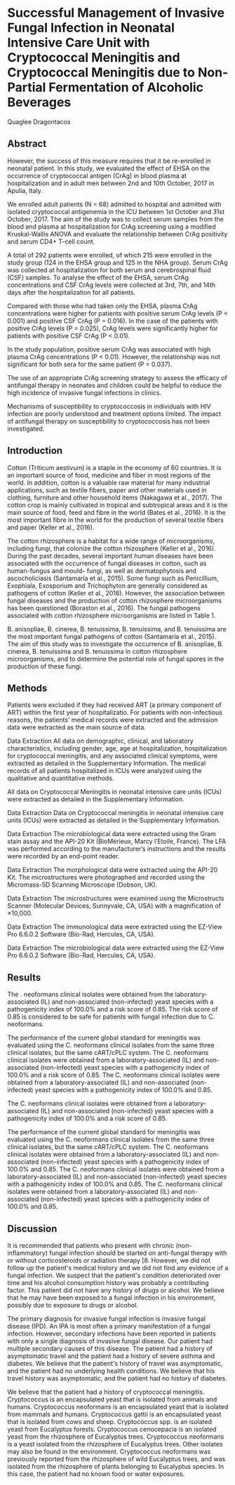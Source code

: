 # Successful Management of Invasive Fungal Infection in Neonatal Intensive Care Unit with Cryptococcal Meningitis and Cryptococcal Meningitis due to Non-Partial Fermentation of Alcoholic Beverages
Quaglee Dragontacos


## Abstract
However, the success of this measure requires that it be re-enrolled in neonatal patient. In this study, we evaluated the effect of EHSA on the occurrence of cryptococcal antigen (CrAg) in blood plasma at hospitalization and in adult men between 2nd and 10th October, 2017 in Apulia, Italy.

We enrolled adult patients (N = 68) admitted to hospital and admitted with isolated cryptococcal antigenemia in the ICU between 1st October and 31st October, 2017. The aim of the study was to collect serum samples from the blood and plasma at hospitalization for CrAg screening using a modified Kruskal-Wallis ANOVA and evaluate the relationship between CrAg positivity and serum CD4+ T-cell count.

A total of 292 patients were enrolled, of which 215 were enrolled in the study group (124 in the EHSA group and 125 in the NHA group). Serum CrAg was collected at hospitalization for both serum and cerebrospinal fluid (CSF) samples. To analyse the effect of the EHSA, serum CrAg concentrations and CSF CrAg levels were collected at 3rd, 7th, and 14th days after the hospitalization for all patients.

Compared with those who had taken only the EHSA, plasma CrAg concentrations were higher for patients with positive serum CrAg levels (P < 0.001) and positive CSF CrAg (P = 0.016). In the case of the patients with positive CrAg levels (P = 0.025), CrAg levels were significantly higher for patients with positive CSF CrAg (P < 0.01).

In the study population, positive serum CrAg was associated with high plasma CrAg concentrations (P < 0.01). However, the relationship was not significant for both sera for the same patient (P = 0.037).

The use of an appropriate CrAg screening strategy to assess the efficacy of antifungal therapy in neonates and children could be helpful to reduce the high incidence of invasive fungal infections in clinics.

Mechanisms of susceptibility to cryptococcosis in individuals with HIV infection are poorly understood and treatment options limited. The impact of antifungal therapy on susceptibility to cryptococcosis has not been investigated.


## Introduction
Cotton (Triticum aestivum) is a staple in the economy of 60 countries. It is an important source of food, medicine and fiber in most regions of the world. In addition, cotton is a valuable raw material for many industrial applications, such as textile fibers, paper and other materials used in clothing, furniture and other household items (Nakagawa et al., 2017). The cotton crop is mainly cultivated in tropical and subtropical areas and it is the main source of food, feed and fibre in the world (Bates et al., 2016). It is the most important fibre in the world for the production of several textile fibers and paper (Keller et al., 2016).

The cotton rhizosphere is a habitat for a wide range of microorganisms, including fungi, that colonize the cotton rhizosphere (Keller et al., 2016). During the past decades, several important human diseases have been associated with the occurrence of fungal diseases in cotton, such as human-fungus and mould- fungi, as well as dermatophytosis and ascocholiciasis (Santamaría et al., 2015). Some fungi such as Penicillium, Exophiala, Exosporium and Trichophyton are generally considered as pathogens of cotton (Keller et al., 2016). However, the association between fungal diseases and the production of cotton rhizosphere microorganisms has been questioned (Boraston et al., 2016). The fungal pathogens associated with cotton rhizosphere microorganisms are listed in Table 1.

B. anisopliae, B. cinerea, B. tenuissima, B. tenuissima, and B. tenuissima are the most important fungal pathogens of cotton (Santamaría et al., 2015). The aim of this study was to investigate the occurrence of B. anisopliae, B. cinerea, B. tenuissima and B. tenuissima in cotton rhizosphere microorganisms, and to determine the potential role of fungal spores in the production of these fungi.


## Methods
Patients were excluded if they had received ART (a primary component of ART) within the first year of hospitalizatio. For patients with non-infectious reasons, the patients’ medical records were extracted and the admission data were extracted as the main source of data.

Data Extraction
All data on demographic, clinical, and laboratory characteristics, including gender, age, age at hospitalization, hospitalization for cryptococcal meningitis, and any associated clinical symptoms, were extracted as detailed in the Supplementary Information. The medical records of all patients hospitalized in ICUs were analyzed using the qualitative and quantitative methods.

All data on Cryptococcal Meningitis in neonatal intensive care units (ICUs) were extracted as detailed in the Supplementary Information.

Data Extraction
Data on Cryptococcal meningitis in neonatal intensive care units (ICUs) were extracted as detailed in the Supplementary Information.

Data Extraction
The microbiological data were extracted using the Gram stain assay and the API-20 Kit (BioMérieux, Marcy l’Etoile, France). The LFA was performed according to the manufacturer’s instructions and the results were recorded by an end-point reader.

Data Extraction
The morphological data were extracted using the API-20 Kit. The microstructures were photographed and recorded using the Micromass-5D Scanning Microscope (Dobson, UK).

Data Extraction
The microstructures were examined using the Microstructs Scanner (Molecular Devices, Sunnyvale, CA, USA) with a magnification of ×10,000.

Data Extraction
The immunological data were extracted using the EZ-View Pro 6.6.0.2 Software (Bio-Rad, Hercules, CA, USA).

Data Extraction
The microbiological data were extracted using the EZ-View Pro 6.6.0.2 Software (Bio-Rad, Hercules, CA, USA).


## Results
The . neoformans clinical isolates were obtained from the laboratory-associated (IL) and non-associated (non-infected) yeast species with a pathogenicity index of 100.0% and a risk score of 0.85. The risk score of 0.85 is considered to be safe for patients with fungal infection due to C. neoformans.

The performance of the current global standard for meningitis was evaluated using the C. neoformans clinical isolates from the same three clinical isolates, but the same cART/cPLC system. The C. neoformans clinical isolates were obtained from a laboratory-associated (IL) and non-associated (non-infected) yeast species with a pathogenicity index of 100.0% and a risk score of 0.85. The C. neoformans clinical isolates were obtained from a laboratory-associated (IL) and non-associated (non-infected) yeast species with a pathogenicity index of 100.0% and 0.85.

The C. neoformans clinical isolates were obtained from a laboratory-associated (IL) and non-associated (non-infected) yeast species with a pathogenicity index of 100.0% and a risk score of 0.85.

The performance of the current global standard for meningitis was evaluated using the C. neoformans clinical isolates from the same three clinical isolates, but the same cART/cPLC system. The C. neoformans clinical isolates were obtained from a laboratory-associated (IL) and non-associated (non-infected) yeast species with a pathogenicity index of 100.0% and 0.85. The C. neoformans clinical isolates were obtained from a laboratory-associated (IL) and non-associated (non-infected) yeast species with a pathogenicity index of 100.0% and 0.85. The C. neoformans clinical isolates were obtained from a laboratory-associated (IL) and non-associated (non-infected) yeast species with a pathogenicity index of 100.0% and 0.85.


## Discussion

It is recommended that patients who present with chronic (non-inflammatory) fungal infection should be started on anti-fungal therapy with or without corticosteroids or radiation therapy [8. However, we did not follow up the patient's medical history and we did not find any evidence of a fungal infection. We suspect that the patient's condition deteriorated over time and his alcohol consumption history was probably a contributing factor. This patient did not have any history of drugs or alcohol. We believe that he may have been exposed to a fungal infection in his environment, possibly due to exposure to drugs or alcohol.

The primary diagnosis for invasive fungal infection is invasive fungal disease (IPD). An IPA is most often a primary manifestation of a fungal infection. However, secondary infections have been reported in patients with only a single diagnosis of invasive fungal disease. Our patient had multiple secondary causes of this disease. The patient had a history of asymptomatic travel and the patient had a history of severe asthma and diabetes. We believe that the patient's history of travel was asymptomatic, and the patient had no underlying health conditions. We believe that his travel history was asymptomatic, and the patient had no history of diabetes.

We believe that the patient had a history of cryptococcal meningitis. Cryptococcus is an encapsulated yeast that is isolated from animals and humans. Cryptococcus neoformans is an encapsulated yeast that is isolated from mammals and humans. Cryptococcus gattii is an encapsulated yeast that is isolated from cows and sheep. Cryptococcus spp. is an isolated yeast from Eucalyptus forests. Cryptococcus cenocepacia is an isolated yeast from the rhizosphere of Eucalyptus trees. Cryptococcus neoformans is a yeast isolated from the rhizosphere of Eucalyptus trees. Other isolates may also be found in the environment. Cryptococcus neoformans was previously reported from the rhizosphere of wild Eucalyptus trees, and was isolated from the rhizosphere of plants belonging to Eucalyptus species. In this case, the patient had no known food or water exposures.
